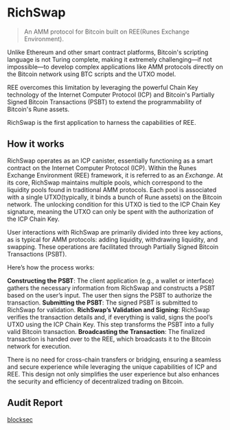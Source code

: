# RichSwap

> An AMM protocol for Bitcoin built on REE(Runes Exchange Environment).

Unlike Ethereum and other smart contract platforms, Bitcoin's scripting language is not Turing complete, making it extremely challenging—if not impossible—to develop complex applications like AMM protocols directly on the Bitcoin network using BTC scripts and the UTXO model.

REE overcomes this limitation by leveraging the powerful Chain Key technology of the Internet Computer Protocol (ICP) and Bitcoin's Partially Signed Bitcoin Transactions (PSBT) to extend the programmability of Bitcoin's Rune assets.

RichSwap is the first application to harness the capabilities of REE.

## How it works

RichSwap operates as an ICP canister, essentially functioning as a smart contract on the Internet Computer Protocol (ICP). Within the Runes Exchange Environment (REE) framework, it is referred to as an _Exchange_. At its core, RichSwap maintains multiple pools, which correspond to the liquidity pools found in traditional AMM protocols. Each pool is associated with a single UTXO(typically, it binds a bunch of Rune assets) on the Bitcoin network. The unlocking condition for this UTXO is tied to the ICP Chain Key signature, meaning the UTXO can only be spent with the authorization of the ICP Chain Key.

User interactions with RichSwap are primarily divided into three key actions, as is typical for AMM protocols: adding liquidity, withdrawing liquidity, and swapping. These operations are facilitated through Partially Signed Bitcoin Transactions (PSBT).

Here’s how the process works:

**Constructing the PSBT**: The client application (e.g., a wallet or interface) gathers the necessary information from RichSwap and constructs a PSBT based on the user’s input. The user then signs the PSBT to authorize the transaction.
**Submitting the PSBT**: The signed PSBT is submitted to RichSwap for validation.
**RichSwap’s Validation and Signing**: RichSwap verifies the transaction details and, if everything is valid, signs the pool’s UTXO using the ICP Chain Key. This step transforms the PSBT into a fully valid Bitcoin transaction.
**Broadcasting the Transaction**: The finalized transaction is handed over to the REE, which broadcasts it to the Bitcoin network for execution.

There is no need for cross-chain transfers or bridging, ensuring a seamless and secure experience while leveraging the unique capabilities of ICP and REE. This design not only simplifies the user experience but also enhances the security and efficiency of decentralized trading on Bitcoin.

## Audit Report
[blocksec](./audit_report/blocksec_omnity_richswap_v1.0-signed.pdf)
